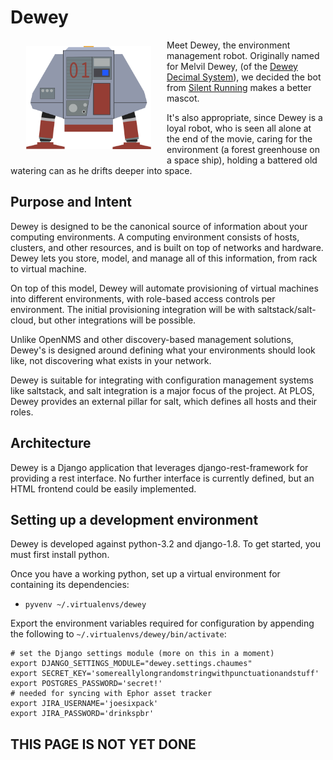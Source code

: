 # Dewey

<img
  src="artwork/dewey.png"
  align="left" width="200px" hspace="25px" vspace="10px">
</img>

Meet Dewey, the environment management robot. Originally named for
Melvil Dewey, (of the
[Dewey Decimal System](https://en.wikipedia.org/wiki/Dewey_Decimal_Classification)),
we decided the bot from [Silent Running](http://www.imdb.com/title/tt0067756/)
makes a better mascot.

It's also appropriate, since Dewey is a loyal robot, who is seen all alone
at the end of the movie, caring for the environment (a forest greenhouse on a
space ship), holding a battered old watering can as he drifts deeper into space.

## Purpose and Intent

Dewey is designed to be the canonical source of information about your computing
environments. A computing environment consists of hosts, clusters, and other
resources, and is built on top of networks and hardware. Dewey lets you store,
model, and manage all of this information, from rack to virtual machine.

On top of this model, Dewey will automate provisioning of virtual machines into
different environments, with role-based access controls per environment. The
initial provisioning integration will be with saltstack/salt-cloud, but other
integrations will be possible.

Unlike OpenNMS and other discovery-based management solutions, Dewey's is
designed around defining what your environments should look like, not
discovering what exists in your network.

Dewey is suitable for integrating with configuration management systems like
saltstack, and salt integration is a major focus of the project. At PLOS, Dewey
provides an external pillar for salt, which defines all hosts and their roles.

## Architecture

Dewey is a Django application that leverages django-rest-framework for providing
a rest interface. No further interface is currently defined, but an HTML
frontend could be easily implemented.

## Setting up a development environment

Dewey is developed against python-3.2 and django-1.8. To get started, you must
first install python.

Once you have a working python, set up a virtual environment for containing
its dependencies:

* `pyvenv ~/.virtualenvs/dewey`

Export the environment variables required for configuration by appending the
following to `~/.virtualenvs/dewey/bin/activate`:

```
# set the Django settings module (more on this in a moment)
export DJANGO_SETTINGS_MODULE="dewey.settings.chaumes"
export SECRET_KEY='somereallylongrandomstringwithpunctuationandstuff'
export POSTGRES_PASSWORD='secret!'
# needed for syncing with Ephor asset tracker
export JIRA_USERNAME='joesixpack'
export JIRA_PASSWORD='drinkspbr'
```

## THIS PAGE IS NOT YET DONE
